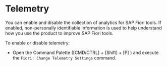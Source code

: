 <!-- loio837c23115bff43b4a245e9f01b0e80f7 -->

# Telemetry

You can enable and disable the collection of analytics for SAP Fiori tools. If enabled, non-personally identifiable information is used to help understand how you use the product to improve SAP Fiori tools.

To enable or disable telemetry:

-   Open the Command Palette \([CMD/CTRL\] + [Shift\] + [P\] \) and execute the `Fiori: Change Telemetry Settings` command.

